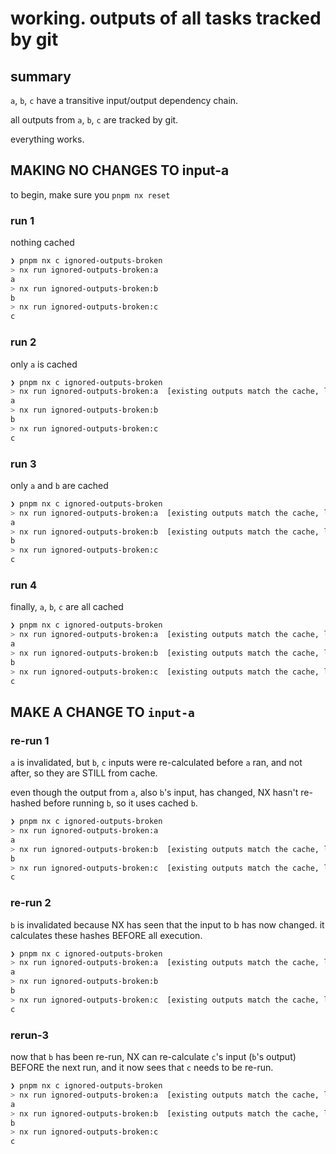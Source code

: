 # working. outputs of all tasks tracked by git

## summary

`a`, `b`, `c` have a transitive input/output dependency chain.

all outputs from `a`, `b`, `c` are tracked by git.

everything works.

## MAKING NO CHANGES TO input-a

to begin, make sure you `pnpm nx reset`

### run 1

nothing cached

```bash
❯ pnpm nx c ignored-outputs-broken
> nx run ignored-outputs-broken:a
a
> nx run ignored-outputs-broken:b
b
> nx run ignored-outputs-broken:c
c
```

### run 2

only `a` is cached

```bash
❯ pnpm nx c ignored-outputs-broken
> nx run ignored-outputs-broken:a  [existing outputs match the cache, left as is]
a
> nx run ignored-outputs-broken:b
b
> nx run ignored-outputs-broken:c
c
```

### run 3

only `a` and `b` are cached

```bash
❯ pnpm nx c ignored-outputs-broken
> nx run ignored-outputs-broken:a  [existing outputs match the cache, left as is]
a
> nx run ignored-outputs-broken:b  [existing outputs match the cache, left as is]
b
> nx run ignored-outputs-broken:c
c
```

### run 4

finally, `a`, `b`, `c` are all cached

```bash
❯ pnpm nx c ignored-outputs-broken
> nx run ignored-outputs-broken:a  [existing outputs match the cache, left as is]
a
> nx run ignored-outputs-broken:b  [existing outputs match the cache, left as is]
b
> nx run ignored-outputs-broken:c  [existing outputs match the cache, left as is]
c
```

## MAKE A CHANGE TO `input-a`

### re-run 1

`a` is invalidated, but `b`, `c` inputs were re-calculated before `a` ran,
and not after, so they are STILL from cache.

even though the output from `a`, also `b`'s input, has changed, NX hasn't re-hashed
before running `b`, so it uses cached `b`.

```bash
❯ pnpm nx c ignored-outputs-broken
> nx run ignored-outputs-broken:a
a
> nx run ignored-outputs-broken:b  [existing outputs match the cache, left as is]
b
> nx run ignored-outputs-broken:c  [existing outputs match the cache, left as is]
c
```

### re-run 2

`b` is invalidated because NX has seen that the input to b has now changed. it calculates
these hashes BEFORE all execution.

```bash
❯ pnpm nx c ignored-outputs-broken
> nx run ignored-outputs-broken:a  [existing outputs match the cache, left as is]
a
> nx run ignored-outputs-broken:b
b
> nx run ignored-outputs-broken:c  [existing outputs match the cache, left as is]
c
```

### rerun-3

now that `b` has been re-run, NX can re-calculate `c`'s input (`b`'s output) BEFORE
the next run, and it now sees that `c` needs to be re-run.

```bash
❯ pnpm nx c ignored-outputs-broken
> nx run ignored-outputs-broken:a  [existing outputs match the cache, left as is]
a
> nx run ignored-outputs-broken:b  [existing outputs match the cache, left as is]
b
> nx run ignored-outputs-broken:c
c
```

